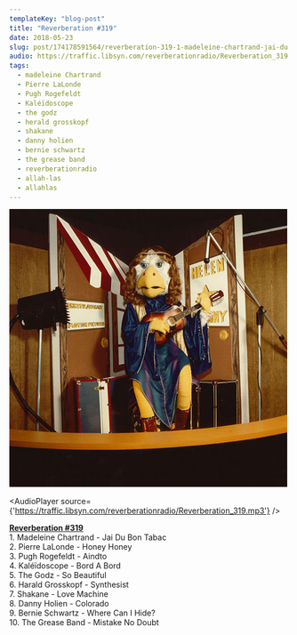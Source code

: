 ```yaml
---
templateKey: "blog-post"
title: "Reverberation #319"
date: 2018-05-23
slug: post/174178591564/reverberation-319-1-madeleine-chartrand-jai-du
audio: https://traffic.libsyn.com/reverberationradio/Reverberation_319.mp3
tags:
  - madeleine Chartrand
  - Pierre LaLonde
  - Pugh Rogefeldt
  - Kaléïdoscope
  - the godz
  - herald grosskopf
  - shakane
  - danny holien
  - bernie schwartz
  - the grease band
  - reverberationradio
  - allah-las
  - allahlas
---
```


![Reverberation #319](../images/ec2016c75bf4e52683084dfc94e5c798c33bedd16e015851fb0e2bc5d7371bf4.jpg)

<AudioPlayer source={'https://traffic.libsyn.com/reverberationradio/Reverberation_319.mp3'} />

<p><b><a href="https://traffic.libsyn.com/reverberationradio/Reverberation_319.mp3">Reverberation #319</a><br /></b>1. Madeleine Chartrand - Jai Du Bon Tabac<br />2. Pierre LaLonde - Honey Honey<br />3. Pugh Rogefeldt - Aindto<br />4. Kal&eacute;&iuml;doscope - Bord A Bord<br />5. The Godz - So Beautiful<br />6. Harald Grosskopf - Synthesist<br />7. Shakane - Love Machine<br />8. Danny Holien - Colorado<br />9. Bernie Schwartz - Where Can I Hide?<br />10. The Grease Band - Mistake No Doubt</p>
